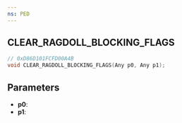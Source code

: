 ```yaml
---
ns: PED
---
```

## CLEAR_RAGDOLL_BLOCKING_FLAGS

```c
// 0xD86D101FCFD00A4B
void CLEAR_RAGDOLL_BLOCKING_FLAGS(Any p0, Any p1);
```

## Parameters
* **p0**:
* **p1**:
